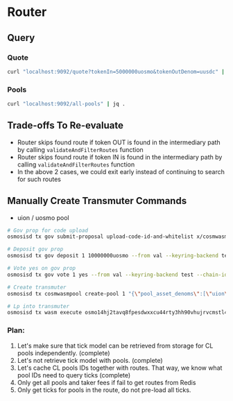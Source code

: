 # Router

## Query


### Quote

```bash
curl "localhost:9092/quote?tokenIn=5000000uosmo&tokenOutDenom=uusdc" | jq .
```

### Pools

```bash
curl "localhost:9092/all-pools" | jq .
```

## Trade-offs To Re-evaluate

- Router skips found route if token OUT is found in the intermediary
path by calling `validateAndFilterRoutes` function
- Router skips found route if token IN is found in the intermediary
path by calling `validateAndFilterRoutes` function
- In the above 2 cases, we could exit early instead of continuing to search for such routes

## Manually Create Transmuter Commands

- uion / uosmo pool

```bash
# Gov prop for code upload
osmosisd tx gov submit-proposal upload-code-id-and-whitelist x/cosmwasmpool/bytecode/transmuter_migrate.wasm --title "T" --description "T" --from lo-test1 --keyring-backend test --chain-id localosmosis --gas=50000000 --fees 625000uosmo -b=block

# Deposit gov prop
osmosisd tx gov deposit 1 10000000uosmo --from val --keyring-backend test --chain-id localosmosis -b=block --fees=125000uosmo --gas=50000000

# Vote yes on gov prop
osmosisd tx gov vote 1 yes --from val --keyring-backend test --chain-id localosmosis -b=block --fees=6250uosmo --gas=2500000

# Create transmuter
osmosisd tx cosmwasmpool create-pool 1 "{\"pool_asset_denoms\":[\"uion\",\"uosmo\"]}" --from lo-test1 --keyring-backend test --chain-id localosmosis --fees 8750uosmo -b=block --gas=3500000

# Lp into transmuter
osmosisd tx wasm execute osmo14hj2tavq8fpesdwxxcu44rty3hh90vhujrvcmstl4zr3txmfvw9sq2r9g9 "{\"join_pool\":{}  }" --amount 1000000uosmo,2000000uion --from lo-test1 --keyring-backend test --chain-id localosmosis --fees 8750uosmo -b=block --gas=3500000
```

### Plan:

1. Let's make sure that tick model can be retrieved from storage for CL pools independently. (complete)
2. Let's not retrieve tick model with pools. (complete)
3. Let's cache CL pools IDs together with routes. That way, we know what pool IDs need to query ticks (complete)
4. Only get all pools and taker fees if fail to get routes from Redis
5. Only get ticks for pools in the route, do not pre-load all ticks.

